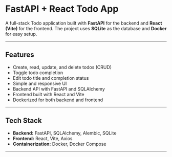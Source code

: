 # FastAPI + React Todo App

A full-stack Todo application built with **FastAPI** for the backend and **React (Vite)** for the frontend. The project uses **SQLite** as the database and **Docker** for easy setup.

---

## Features

- Create, read, update, and delete todos (CRUD)
- Toggle todo completion
- Edit todo title and completion status
- Simple and responsive UI
- Backend API with FastAPI and SQLAlchemy
- Frontend built with React and Vite
- Dockerized for both backend and frontend

---

## Tech Stack

- **Backend:** FastAPI, SQLAlchemy, Alembic, SQLite
- **Frontend:** React, Vite, Axios
- **Containerization:** Docker, Docker Compose

---

